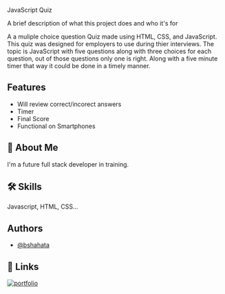 
JavaScript Quiz

A brief description of what this project does and who it's for

A a muliple choice question Quiz made using HTML, CSS, and JavaScript. This quiz was designed for employers to use during thier interviews. The topic is JavaScript with five questions along with three choices for each question, out of those questions only one is right. Along with a five minute timer that way it could be done in a timely manner. 

## Features

- Will review correct/incorect answers
- Timer 
- Final Score
- Functional on Smartphones



## 🚀 About Me
I'm a future full stack developer in training.


## 🛠 Skills
Javascript, HTML, CSS...


## Authors

- [@bshahata](https://www.github.com/bshahata)


## 🔗 Links
[![portfolio](https://img.shields.io/badge/my_portfolio-000?style=for-the-badge&logo=ko-fi&logoColor=white)](https://katherineoelsner.com/)



